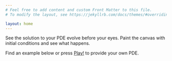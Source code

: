 ```yaml
---
# Feel free to add content and custom Front Matter to this file.
# To modify the layout, see https://jekyllrb.com/docs/themes/#overriding-theme-defaults

layout: home
---
```


See the solution to your PDE evolve before your eyes. Paint the canvas with initial conditions and see what happens.

Find an example below or press [Play!](/sim/) to provide your own PDE.